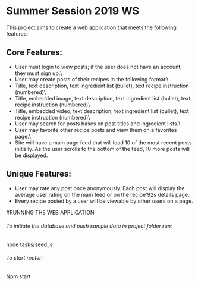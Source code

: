 
# Summer Session 2019 WS

This project aims to create a web application that meets the following features:

## Core Features:
- User must login to view posts; if the user does not have an account, they must sign up.\
- User may create posts of their recipes in the following format:\
- Title, text description, text ingredient list (bullet), text recipe instruction (numbered)\
- Title, embedded image, text description, text ingredient list (bullet), text recipe instruction (numbered)\
- Title, embedded video, text description, text ingredient list (bullet), text recipe instruction (numbered)\
- User may search for posts bases on post titles and ingredient lists.\
- User may favorite other recipe posts and view them on a favorites page.\
- Site will have a main page feed that will load 10 of the most recent posts initially. As the user scrolls to the bottom of the feed, 10 more posts will be displayed.

## Unique Features:
- User may rate any post once anonymously. Each post will display the average user rating on the main feed or on the recipe\'92s details page.
- Every recipe posted by a user will be viewable by other users on a page.


#RUNNING THE WEB APPLICATION

###### To initiate the database and push sample data in project folder run:
node tasks/seed.js

###### To start router:
Npm start



